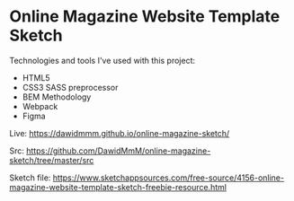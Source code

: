 # Online Magazine Website Template Sketch

Technologies and tools I've used with this project:

  - HTML5
  - CSS3 SASS preprocessor
  - BEM Methodology
  - Webpack
  - Figma

  Live: https://dawidmmm.github.io/online-magazine-sketch/

  Src: https://github.com/DawidMmM/online-magazine-sketch/tree/master/src

  Sketch file: https://www.sketchappsources.com/free-source/4156-online-magazine-website-template-sketch-freebie-resource.html